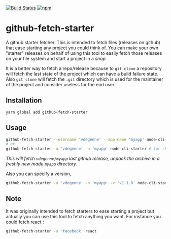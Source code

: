 [![Build Status](https://travis-ci.org/vdegenne/github-fetch-starter.svg?branch=master)](https://travis-ci.org/vdegenne/github-fetch-starter)
[![npm](https://img.shields.io/npm/v/github-fetch-starter.svg)](https://www.npmjs.com/package/github-fetch-starter)

# github-fetch-starter

A github starter fetcher.
This is intended to fetch files (releases on github) that ease starting any project you could think of. You can make your own "starter" releases on behalf of using this tool to easily fetch those releases on your file system and start a project in a *snap*

It is a better way to fetch a repo/release because to `git clone` a repository will fetch the last state of the project which can have a build failure state. Also `git clone` will fetch the `.git` directory which is used for the maintainer of the project and consider useless for the end user.


## Installation
`yarn global add github-fetch-starter`

## Usage

```bash
github-fetch-starter --username 'vdegenne' --app-name 'myapp' node-cli-starter
# or
github-fetch-starter -u 'vdegenne' -n 'myapp' node-cli-starter # for short
```

*This will fetch `vdegenne/myapp` last github release, unpack the archive in a freshly new made `myapp` directory.*

Also you can specify a version,

```bash
github-fetch-starter -u 'vdegenne' -n 'myapp' -v 'v1.1.0' node-cli-starter
```

## Note

It was originally intended to fetch starters to ease starting a project but actually you can use this tool to fetch anything you want. For instance you could fetch react :

```bash
github-fetch-starter -u 'facebook' react
```
